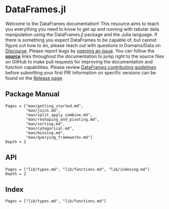 # DataFrames.jl

Welcome to the DataFrames documentation! This resource aims to teach you everything you need
to know to get up and running with tabular data manipulation using the DataFrames.jl package
and the Julia language. If there is something you expect DataFrames to be capable of, but
cannot figure out how to do, please reach out with questions in Domains/Data on
[Discourse](https://discourse.julialang.org/new-topic?title=[DataFrames%20Question]:%20&body=%23%20Question:%0A%0A%23%20Dataset%20(if%20applicable):%0A%0A%23%20Minimal%20Working%20Example%20(if%20applicable):%0A&category=Domains/Data&tags=question).
Please report bugs by
[opening an issue](https://github.com/JuliaData/DataFrames.jl/issues/new). You can follow
the [**source**]() links throughout the documentation to jump right to the
source files on GitHub to make pull requests for improving the documentation and function
capabilities. Please review
[DataFrames contributing guidelines](https://github.com/JuliaData/DataFrames.jl/blob/master/CONTRIBUTING.md)
before submitting your first PR! Information on specific versions can be found on the [Release page](https://github.com/JuliaData/DataFrames.jl/releases).

## Package Manual

```@contents
Pages = ["man/getting_started.md",
         "man/joins.md",
         "man/split_apply_combine.md",
         "man/reshaping_and_pivoting.md",
         "man/sorting.md",
         "man/categorical.md",
         "man/missing.md",
         "man/querying_frameworks.md"]
Depth = 2
```

## API

```@contents
Pages = ["lib/types.md", "lib/functions.md", "lib/indexing.md"]
Depth = 2
```

## Index

```@index
Pages = ["lib/types.md", "lib/functions.md"]
```
